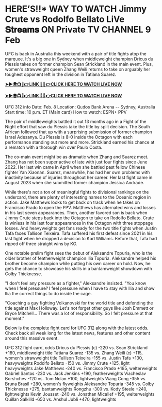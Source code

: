 # HERE’S!!* WAY TO WATCH Jimmy Crute vs Rodolfo Bellato LiVe 𝐒𝐭𝐫𝐞𝐚𝐦𝐬 ON Private TV CHANNEL 9 Feb

UFC is back in Australia this weekend with a pair of title fights atop the marquee. It's a big one in Sydney when middleweight champion Dricus du Plessis takes on former champion Sean Strickland in the main event. Plus, women's strawweight queen Zhang Weili returns to take on arguably her toughest opponent left in the division in Tatiana Suarez.

**[➤►🌍📺📱👉LINK 🔴✅👉CLICK HERE TO WATCH LIVE NOW](https://tinyurl.com/yc7uppcf)**

**[➤►🌍📺📱👉LINK 🔴✅👉CLICK HERE TO WATCH LIVE NOW](https://tinyurl.com/yc7uppcf)**

UFC 312 info Date: Feb. 8 Location: Qudos Bank Arena -- Sydney, Australia Start time: 10 p.m. ET (Main card) How to watch: ESPN+ PPV

The pair of middleweights battled it out 13 months ago in a Fight of the Night effort that saw du Plessis take the title by split decision. The South African followed that up with a surprising submission of former champion Israel Adesanya. Du Plessis is 8-0 inside the Octagon with each performance standing out more and more. Strickland earned his chance at a rematch with a thorough win over Paulo Costa.

The co-main event might be as dramatic when Zhang and Suarez meet. Zhang has not been super active of late with just four fights since June 2022. Her last win came in April when she battled past fellow Chinese fighter Yan Xiaonan. Suarez, meanwhile, has had her own problems with inactivity because of injuries throughout her career. Her last fight came in August 2023 when she submitted former champion Jessica Andrade.

While there's not a ton of meaningful fights to divisional rankings on the undercard, there are plenty of interesting names to the Oceanic region in action. Jake Matthews looks to get back on track when he takes on Francisco Prado to open the PPV. Matthews has alternated wins and losses in his last seven appearances. Then, another favored son is back when Jimmy Crute steps back into the Octagon to take on Rodolfo Bellato. Crute is winless in his last four appearances in the Octagon with three stoppage losses. And heavyweights get fans ready for the two title fights when Justin Tafa faces Tallison Teixeira. Tafa suffered his first defeat since 2021 in his last fight when he dropped a decision to Karl Williams. Before that, Tafa had ripped off three straight wins by KO.

One notable prelim fight sees the debut of Aleksandre Topuria, who is the older brother of featherweight champion Ilia Topuria. Aleksandre helped his brother become champion while putting his own career on hold. Now, he gets the chance to showcase his skills in a bantamweight showdown with Colby Thicknesse.

"I don't feel any pressure as a fighter," Aleksandre insisted. "You know when I feel pressure? I feel pressure when I have to stay with Ilia and show Ilia the correct things to do inside the cage.

"Coaching a guy fighting Volkanovski for the world title and defending the title against Max Holloway. Let's not forget other guys like Josh Emmett or Bryce Mitchell... There was a lot of responsibility. So I felt pressure at that moment."

Below is the complete fight card for UFC 312 along with the latest odds. Check back all week long for the latest news, features and other content around this massive event.

UFC 312 fight card, odds Dricus du Plessis (c) -220 vs. Sean Strickland +180, middleweight title Tatiana Suarez -135 vs. Zhang Weili (c) +115, women's strawweight title Tallison Teixeira -155 vs. Justin Tafa +130, heavyweights Rodolfo Bellato -150 vs. Jimmy Crute +125, light heavyweights Jake Matthews -240 vs. Francisco Prado +195, welterweights Gabriel Santos -230 vs. Jack Jenkins +190, featherweights Viacheslav Borshchev -120 vs. Tom Nolan +100, lightweights Wang Cong -355 vs. Bruna Brasil +280, women's flyweights Aleksandre Topuria -345 vs. Colby Thicknesse +275, bantamweights Rongzhu -300 vs. Kody Steele +240, lightweights Kevin Jousset -240 vs. Jonathan Micallef +195, welterweights Quillan Salkilld -650 vs. Anshul Jubli +470, lightweights
